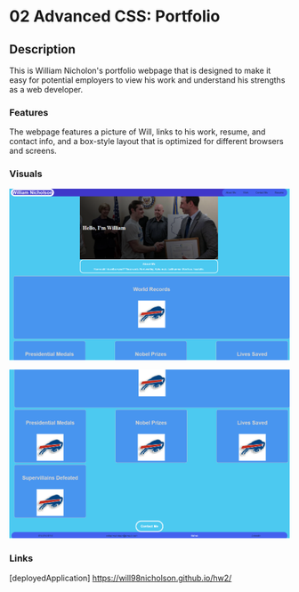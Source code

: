 # 02 Advanced CSS: Portfolio

## Description

This is William Nicholon's portfolio webpage that is designed to make 
it easy for potential employers to view his work and understand his
strengths as a web developer.

### Features

The webpage features a picture of Will, links to his work, resume, and
contact info, and a box-style layout that is optimized for different
browsers and screens.

### Visuals

![screenshot top](./assets/images/top.png)

![screenshot bottom](./assets/images/bottom.png)



### Links
[deployedApplication] https://will98nicholson.github.io/hw2/


